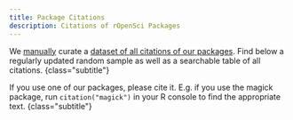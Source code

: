 ```yaml
---
title: Package Citations
description: Citations of rOpenSci Packages
---
```


We [manually](/blog/2021/02/16/package-citation/#how-ropensci-tracks-package-usage) curate a [dataset of all citations of our packages](https://github.com/ropensci-org/ropensci_citations/).
Find below a regularly updated random sample as well as a searchable table of all citations.
{class="subtitle"}

If you use one of our packages, please cite it. 
E.g. if you use the magick package, run `citation("magick")` in your R console to find the appropriate text.
{class="subtitle"}